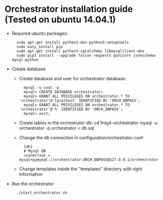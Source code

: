 # Orchestrator installation guide (Tested on ubuntu 14.04.1)

- Required ubuntu packages:
    
        sudo apt-get install python3-dev python3-setuptools
		sudo easy_install pip
        sudo apt-get install python3-sqlalchemy libmysqlclient-dev
		sudo pip3 install --upgrade falcon requests gunicorn jsonschema mysql-python
	
- Create database
    - Create database and user for orchestrator database:
	    
            mysql -u root -p
            mysql> CREATE DATABASE orchestrator;
            mysql> GRANT ALL PRIVILEGES ON orchestrator.* TO 'orchestrator'@'localhost' IDENTIFIED BY 'ORCH_DBPASS';
            mysql> GRANT ALL PRIVILEGES ON orchestrator.* TO 'orchestrator'@'%' IDENTIFIED BY 'ORCH_DBPASS';	
            mysql> exit;
    
    - Create tables in the orchestrator db:
            cd frog4-orchestrator
            mysql -u orchestrator -p orchestrator < db.sql

    - Change the db connection in configuration/orchestrator.conf:

            [db]
            # Mysql DB
            connection = mysql+pymysql://orchestrator:ORCH_DBPASS@127.0.0.1/orchestrator
        
	- Change templates inside the "templates" directory with right information

- Run the orchestrator
        
        ./start_orchestrator.sh
